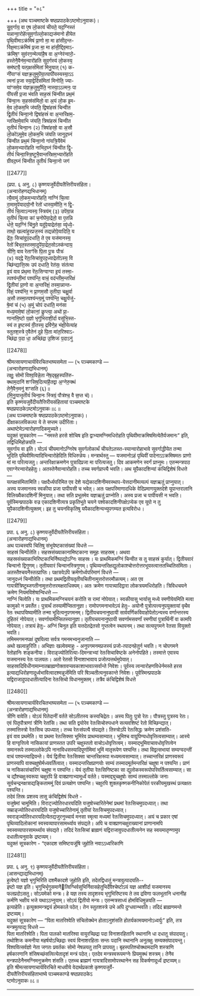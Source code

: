 +++
title = "०८"

+++
(अथ पञ्चमाष्टके षष्ठप्रपाठकेऽष्टमोऽनुवाकः)।  
सु॒व॒र्गाय॒ वा ए॒ष लो॒काय॑ चीयते॒ यद॒ग्निस्तं  
यन्नान्वा॒रोहे॑त्सुव॒र्गाल्लो॒काद्यज॑मानो हीयेत  
पृथि॒वीमाऽक्र॑मिषं प्रा॒णो मा॒ मा हा॑सीद॒न्त-  
रि॑क्ष॒माऽक्र॑मिषं प्र॒जा मा॒ मा हा॑सी॒द्दिव॒माऽ-  
क्र॑मिष॒ꣳ सुव॑रग॒न्मेत्या॑है॒ष वा अ॒ग्नेर॑न्वारो॒-  
हस्तेनै॒वैन॑म॒न्वारो॑हति सुव॒र्गस्य॑ लो॒कस्य॒  
सम॑ष्ट्यै॒ यत्प॒क्षसं॑मितां मिनु॒यात् (१) क-  
नी॑याꣳसं यज्ञक्र॒तुमुपे॑या॒त्पापी॑यस्यस्या॒ऽऽ  
त्मना॑ प्र॒जा स्या॒द्वेदि॑संमितां मिनोति॒ ज्या-  
या॑ꣳसमे॒व य॑ज्ञक्र॒तुमुपै॑ति॒ नास्या॒ऽऽत्मनः॒ पा  
पी॑यसी प्र॒जा भ॑वति साह॒स्रं चि॑न्वीत प्रथ॒मं  
चि॑न्वा॒नः स॒हस्र॑संमितो॒ वा अ॒यं लो॒क इ॒म-  
मे॒व लो॒कम॒भि ज॑यति॒ द्विषा॑हस्रं चिन्वीत  
द्वि॒तीयं॑ चिन्वा॒नो द्विषा॑हस्रं॑ वा अ॒न्तरि॑क्षम॒-  
न्तरि॑क्षमे॒वाभि ज॑यति॒ त्रिषा॑हस्रं चिन्वीत  
तृ॒तीयं॑ चिन्वा॒नः (२) त्रिषा॑हस्रो॒ वा अ॒सौ  
लो॒को॑ऽमुमे॒व लो॒कम॒भि ज॑यति जानुद॒घ्नं  
चि॑न्वीत प्रथ॒मं चि॑न्वा॒नो गा॑यत्रि॒यैवेमं  
लो॒कम॒भ्यारो॑हति नाभिद॒घ्नं चि॑न्वीत द्वि॒-  
तीयं॑ चिन्वा॒स्त्रि॒ष्टुभै॒वान्तरि॑क्षम॒भ्यारो॑हति  
ग्रीवद॒घ्नं चि॑न्वीत तृ॒तीयं॑ चिन्वा॒नो जग॑

[[2477]]

(प्रपा. ६ अनु. ८) कृष्णयजुर्वेदीयतैत्तिरीयसंहिता।  
(अन्वारोहणद्यभिधानम्)  
त्यै॒वामुं लो॒कम॒भ्यारो॑हति॒ नाग्निं चि॒त्वा  
रा॒मामुपे॑यादयो॒नौ रेतो॑ धास्या॒मीति॒ न द्वि॒-  
तीयं॑ चि॒त्वाऽन्यस्य॒ स्त्रिय॑म् (३) उपे॑या॒न्न  
तृ॒तीयं॑ चि॒त्वा कां च॒नोपे॑या॒द्रेतो॒ वा ए॒तन्नि  
ध॑त्ते॒ यद॒ग्निं चि॑नु॒ते यदु॑पे॒याद्रेत॑सा॒ व्यृ॑ध्ये॒-  
ताथो॒ खल्वा॑हुरप्रज॒स्यं तद्यन्नोपे॒यादिति॒ य  
द्रे॑तः॒ सिचा॑वुप॒दधा॑ति॒ ते ए॒व यज॑मानस्य॒  
रेतो॑ बिभृत॒स्तस्मा॒दुपे॑या॒द्रेत॒सोऽस्क॑न्दाय॒  
त्रीणि॒ वाव रेताꣳ॑सि पि॒ता पु॒त्रः पौत्रः॑  
(४) यद्द्वे रे॑तः॒सिचा॑वुपद॒ध्याद्रेतो॑ऽस्य॒ वि  
च्छि॑न्द्यात्ति॒स्रः उप॑ दधाति॒ रेत॑सः॒ संत॑त्या  
इ॒यं वाव प्र॑थ॒मा रे॑तः॒सिग्वाग्वा इ॒यं तस्मा॒-  
त्पश्य॑न्ती॒मां पश्य॑न्ति॒ वाचं॒ वद॑न्तीम॒न्तरि॑क्षं  
द्वि॒तीया॑ प्रा॒णो वा अ॒न्तरि॑क्षं॒ तस्मा॒न्नान्त-  
रि॑क्षं॒ पश्य॑न्ति॒ न प्रा॒णम॒सौ तृ॒तीया॒ चक्षु॒र्वा  
अ॒सौ तस्मा॒त्पश्य॑न्त्य॒मूं पश्य॑न्ति॒ चक्षु॒र्यजु॑-  
षे॒मां च॑ (५) अ॒मूं चोप॑ दधाति॒ मन॑सा  
मध्य॒मामे॒षां लो॒कानां॒ कॢप्त्या॒ अथो॑ प्रा॒-  
णाना॑मि॒ष्टो य॒ज्ञो भृगु॑भिराशी॒र्दा वसु॑भि॒स्त-  
स्य॑ त इ॒ष्टस्य॑ वी॒तस्य॒ द्रवि॑णे॒ह भ॑क्षी॒येत्या॑ह  
स्तुतश॒स्त्रे ए॒वैतेन॑ दुहे पि॒ता मा॑त॒रिश्वाऽ-  
च्छि॑द्रा प॒दा धा॒ अच्छि॑द्रा उ॒शिजः॑ प॒दाऽनु॑

[[2478]]

श्रीमत्सायणाचार्यविरचितभाष्यसमेता — (५ पञ्चमकाण्डे —  
(अन्वारोहणाद्यभिधानम्)  
तक्षुः॒ सोमो॑ विश्व॒विन्ने॒ता ने॑ष॒द्बृह॒स्पति॑रु-  
क्थाम॒दानि॑ शꣳसिष॒दित्या॑है॒तद्वा अ॒ग्नेरु॒क्थं  
तेनै॒वैन॒मनु॑ शꣳसति (६)॥  
(मि॒नु॒यात्तृ॒तीयं॑ चिन्वा॒नः स्त्रियं॒ पौत्र॑श्च॒ वै स॒प्त च॑)।  
इति कृष्णयजुर्वेदीयतैत्तिरीयसंहितायां पञ्चमाष्टके  
षष्ठप्रपाठकेऽष्टमोऽनुवाकः॥८॥  
(अथ पञ्चमाष्टके षष्ठप्रपाठकेऽष्टमोऽनुवाकः)।  
दीक्षाकालविकल्पा ये ते सप्तम उदीरिताः।  
अथाष्टेमेऽन्वारोहणादिकमुच्यते।  
यदुक्तं सूत्रकारेण — “नमस्ते हरसे शोचिष इति द्वाभ्यामग्निमधिरोहति पृथिवीमाक्रमिषमित्येतैर्यजमानः” इति, तद्विधिमिहोन्नयति —  
सुवर्गाय वा इति। योऽयं चीयमानोऽग्निरेष सुवर्गलोकार्थं चीयतेऽतस्त-स्यान्वारोहाभावे सुवर्गाद्धीयेत तन्मा भूदिति पृथिवीमित्यादिभिन्वारोहेदिति विधिरुन्नेयः। मन्त्रार्थस्तु — यजमानोऽहं पृथिवीं पादेनाऽऽक्रमिषमतः प्राणो मां मा परित्यजतु। अन्तरिक्षाक्रमणेन पुत्रादिप्रजा मा परित्यजतु। दिव आकमणेन स्वर्गं प्राप्नुमः। एतन्मन्त्रपाठ एवाग्नेरन्वारोहहेतुः। अतस्तेनैवान्वारोहति। तच्च स्वर्गप्राप्त्यै भवति। अथ यूपैकादशिन्यां कंचिद्विशेषं विधत्ते —  
यत्पक्षसंमितामिति। पक्षदैर्ध्यपरिमित एव देशे यद्येकादशिनीमवस्थाप-येत्तदानीमत्यल्पं यज्ञऋतुं प्राप्नुयात्। अस्य यजमानस्य स्वकीया प्रजा पापीयसी च भवेत्। अतः पक्षपरिमाणादधिके वेदिप्रमाणयुक्तदेशे यूपान्तरालानि विलिख्यैकादशिनीं मिनुयात्। तथा सति प्रभूतमेव यज्ञऋतुं प्राप्नोति। अस्य प्रजा च पापीयसी न भवति। पूर्वस्मिन्प्रपाठके वज्र एकादशिनीत्यत्र प्रकृतिभूते चयने पश्वेकादशिनीपक्षेऽप्येक एव यूपो न तु यूपैकादशिनीत्युक्तम्। इह तु चयनविकृतिषु यपैकादशिन्यभ्युपगम्यत इत्यविरोधः।

[[2479]]

प्रपा. ६ अनु. ८) कृष्णयजुर्वेदीयतैत्तिरीयसंहिता।  
(अन्वारोहणाद्यभिधानम्)  
अथ पञ्चस्वपि चितिषु संभूयेष्टकासंख्यां विधत्ते —  
साहस्रं चिन्वीतेति। सहस्रसंख्याकानामिष्टकाना समूहः साहस्रम्। अथवा सहस्रसंख्याकाभिरिष्टकाभिर्निष्पाद्योऽग्निः साहस्रः। यः प्राथमिकमग्निं चिन्वीत स तु साहस्रं कुर्यात्। द्वितीयवारं चिन्वानो द्विगुणम्। तृतीयवारं चिन्वानस्त्रिगुणम्। पृथिव्यन्तरिक्षद्युलोकाश्चोत्तरोत्तरभूयस्त्वात्ततच्चितिसंमिताः। अतस्तैश्चयनैस्तत्प्राप्तिः। पक्षत्रयेऽपि क्रमेणोर्ध्वपरिमाणं विधत्ते —  
जानुदध्नं चिन्वीतेति। तथा प्रथमद्वितीयतृतीयचितीनामुत्तरोत्तरमौन्नत्यम्। अत एव गायत्रीत्रिष्टुब्जगतीनामुत्तरोत्तरमक्षराधिक्यम्। अतः क्रमेण गायत्र्यादिद्वारा लोकत्रयमधिरोहति। त्रिविधचयने क्रमेण नियमविशेषान्विधत्ते —  
नाग्निं चित्वेति। यः प्राथमिकमग्निचयनं करोति स रामां नोपेयात्। स्वकीयासु भार्यासु मध्ये रमणीयेयमिति मत्वा कामुको न प्रवर्तेत। पुत्रार्थं तस्यामीप्सितानुज्ञा। रामोपगमनाभावेऽयं हेतुः- अयोनौ पुत्रोत्पत्त्यनुपयुक्तायां वृथैव रेतः स्थापयिष्यामीति तन्मा भूदित्यनुपगमनम्। द्वितीयचयनानुष्ठायी सार्ववर्णिकविवाहोपेतोऽन्यस्य वर्णान्तरस्य दुहितरं नोपेयात्। सवर्णायामीप्सितस्यानुज्ञा। तृतीयचयनानुष्ठायी सवर्णामसवर्णां रमणीयां पुत्रार्थिनीं वा कामपि नोपेयात्। तत्रायं हेतुः- अग्निं चिनुत इति यत्तदेतद्रेतसो गुप्तत्वेन स्थापनम्। तथा सत्यपुगमने रेतसा वियुक्तो भवति।  
तमिममगमनपक्षं दूषयित्वा सर्वत्र गमनमभ्यनुजानाति —  
अथो खल्वाहुरिति। अभिज्ञाः खल्वेवमाहुः - अनुपगमनमप्रजस्यं प्रजो-त्पादनहेतुर्न भवति। न चोपगमने रेतोहानिः शङ्कनीया। विराड्ज्योतिरित्या-दिमन्त्राभ्यां रेतःसिचाविष्टके अनेनोपहिते। तस्मात्ते एवास्य यजमानस्य रेतः पालयतः। अतो रेतसो विनाशाभावाय प्रजोत्पत्तर्थमुपेयात्। साहस्रादिविधीनामाम्नातब्राह्मणोक्तावप्यवकाशाभावात्सर्वान्ते निवेशः। पूर्वस्य त्वन्वारोहणविधेर्नमस्ते हरस इत्याद्यधिरोहणादूर्ध्वभावित्वादश्मन्नूर्जमिति परि षिञ्चतीत्यनुवकान्ते निवेशः। पूर्वस्मिन्प्रपाठके यद्विराजादुपदधातीत्यादिना रेतःसिचो विधानमुक्तम्। तत्रैव कंचिद्विशेषं विधत्ते

[[2480]]

श्रीमत्सायणाचार्यविरचितभाष्यसमेता — (५ पञ्चमकाण्डे —  
(अन्त्रारोहणाद्यभिधानम्)  
त्रीणि वावेति। योऽयं पितेदानीं वर्तते सोऽतीतस्य कस्यचिद्रेतः। अस्य पितुः पुत्रो रेतः। पौत्रस्तु पुत्रस्य रेतः। एवं पितृपौत्राणां त्रीणि रेतांसि। तथा सति द्वयोरेव रेतःसिचोरुपधाने सत्यवशिष्टं रेतो विच्छिन्द्यात्। तस्मात्तिस्त्रो रेतःसिच उपध्यात्। तच्च रेतःसंपत्यै संपद्यते। तिस्त्रोऽपि रेतःसिद्धः क्रमेण प्रशंसति-  
इयं वाव प्रथमेति। या प्रथमा रेतःसिक्सा भूमिरेव प्राथम्यसाम्यात्। भूमिश्च वाग्रूपिण्यधोवृत्तित्वसाम्यात्। आस्ये हि वाग्वृत्तित्वे नासिकायां प्राणस्तत उपरि चक्षुस्ततो वाचोऽधोवृत्तित्वम्। यस्माद्भूमिवाचावधोवृत्तित्वेन समानरूपे तस्माल्लोकेऽपि नानाविधसस्यादिपूर्णामिमां भूमिं मातृरूपेण पश्यन्ति। तथा विद्वत्सभायां सम्यग्वदन्तीं वाचं पश्यन्त्याद्रियन्ते। येयं द्वितीया रेतःसिक्सा चान्तरिक्षरूपा मध्यमत्वसाम्यात्। तच्चान्तरिक्षं प्राणस्वरूपं प्राणस्यापि वाक्चक्षुषोर्मध्यवर्तित्वात्। यस्मादन्तरिक्षप्राणयोः साम्यं तस्मादमूर्तमन्तरिक्षं चक्षुषा न पश्यन्ति। प्राणं च नासिकासंचारिणं चक्षुषा न पश्यन्ति। येयं तृतीया रेतःसिगिष्टका सा द्युलोकस्वरूपोपरिवर्तित्वसाम्यात्। सा च द्यौश्चक्षुःस्वरूपा चक्षुरपि हि वाक्प्राणाभ्यामूर्ध्वं वर्तते। यस्माद्द्युचक्षुषोः साम्यं तस्माल्लोके जनाः सूर्यचन्द्रनक्षत्राद्यङ्किताममूं दिवं प्रत्यक्षेण पश्यन्ति। चक्षुरपि शुक्लकृष्णकनीनिकोपेतं परकीयमुखस्थं प्रत्यक्षतः पश्यन्ति।  
तदेवं तिस्रः प्रशस्य तासु कंचिद्विशेषं विधत्ते -  
यजुषेमां चामूमिति। विराट्ज्योतिरधारयदिति यजुषोच्चारितेनेमां प्रथमां रेतःसिचमुपदध्यात्। तथा सम्राड्ज्योतिरधारयदिति यजुषोच्चारितेनामूं तृतीयां रेतःसिचमुपदध्यात्। स्वराड्ज्योतिरधारयदित्येतद्यजुरनुच्चार्य मनसा स्मृत्वा मध्यमां रेतःसिचमुपदध्यात्। अयं च प्रकार एषां पृथिव्यादिलोकानां स्वस्वव्यापारसामर्थ्याय संपद्यते। अपि च वाक्प्राणचक्षुराख्यानां प्राणानामपि स्वस्वव्यापारसामर्थ्याय संपद्यते। तदिदं रेतःसिचां ब्राह्मणं यद्विराजावुपदधातीत्यनेन सह स्वयमातृण्णामुप दधातीत्यनुवाके द्रष्टव्यम्।  
यदुक्तं सूत्रकारेण - “एकादश समिष्टयजूंषि जुहोति नवाऽऽध्वरिकाणि

[[2481]]

प्रपा. ६ अनु. ९) कृष्णयजुर्वेदीयतैत्तिरीयसंहिता।  
(आसन्द्याद्यभिधानम्)  
हुत्वेष्टो यज्ञो भृगुभिरिति दशमैकादशे जुहोति इति, तदेतद्विधातुं मन्त्रावुत्पादयति--  
इष्टो यज्ञ इति। भृगुभिर्भृगुसमानैत्विग्भिर्वसुभिर्निवासहेतुभिर्देवैश्चेष्टोऽयं यज्ञ आशीर्दा यजमानस्य फलप्रदोऽसतु। सोऽयमेको मन्त्रः। हे यज्ञ तस्य तादृशस्य भृगुभिरिष्टस्य ते तव द्रविणा फलभूतानि धनानीह कर्मणि भक्षीय भजे यथाऽऽप्नुयाम्। सोऽयं द्वितीयो मन्त्रः। एतन्मत्रसाध्यं होमविधिमुन्नयति —  
इत्याहेति। इत्युक्तमन्त्रद्वयं होमकाले पठेत्। तेन स्तुतशस्त्रे उभे अपि दुग्धवान्भवति। तदिदं ब्राह्मणमन्ते द्रष्टव्यम्।  
यदुक्तं सूत्रकारेण — “पिता मातरिश्वेति संचितोक्थेन होताऽनुशंसति होतर्यकामयमानोऽध्वर्युः” इति, तत्र मन्त्रमुत्पाद्य विधत्ते —  
पिता मातरिश्वेति। पिता पालको मातरिश्वा वायुरच्छिद्रा पदा विनाशरहितानि स्थानानि धा दधातु संपादयतु। तथोशिजः कमनीया महर्षयोऽच्छिद्राः स्वयं विनाशरहिताः सन्तः पदानि स्थानानि अनुतक्षुः सम्यक्संपादयन्तु। विश्ववित्सर्वज्ञो नेता जगतः प्रवर्तकः सोमो नेषन्नयतु तानि प्रापयतु। बृहस्पतिश्चोक्थामदानि शस्त्राणि हर्षकारणानि शंसिषच्छंसत्वित्येतादृशं मन्त्रं पठेत्। एतदेव मन्त्रस्वरूपमग्नेः प्रियमुक्थं शस्त्रम्। तेनैव मन्त्रपाठेनैनमग्निमनुक्रमेण शंसति। एतच्च ब्राह्मणं गायत्रादिसामोपस्थानेन सह विकर्षणादूर्ध्वं द्रष्टव्यम्॥  
इति श्रीमत्सायणाचार्यविरचिते माधवीये वेदार्थप्रकाशे कृष्णयजुर्वे-  
दीयतैत्तिरीयसंहिताभाष्ये पञ्चमकाण्डे षष्ठप्रपाठकेऽ  
ष्टमोऽनुवाकः॥८॥
___________
